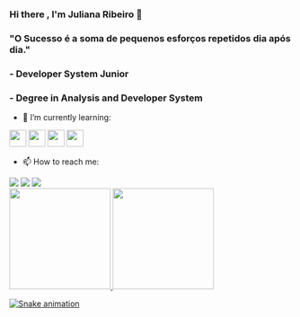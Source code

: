 ### Hi there , I'm Juliana Ribeiro 👋

###  "O Sucesso é a soma de pequenos esforços repetidos dia após dia."

### - Developer System Junior
### - Degree in Analysis and Developer System

- 🌱 I’m currently learning:

<img    src="https://cdn.jsdelivr.net/gh/devicons/devicon/icons/javascript/javascript-original.svg" width="30"/>                             <img src="https://cdn.jsdelivr.net/gh/devicons/devicon/icons/jest/jest-plain.svg" width="30"/>                                                  <img src="https://cdn.jsdelivr.net/gh/devicons/devicon/icons/react/react-original-wordmark.svg" width="30"/>                                       <img src="https://cdn.jsdelivr.net/gh/devicons/devicon/icons/typescript/typescript-original.svg" width="30"/>
          
          

- 📫 How to reach me: 
<div> 
<a href="https://instagram.com/jubsribs" target="_blank"><img src="https://img.shields.io/badge/-Instagram-%23E4405F?style=for-the-badge&logo=instagram&logoColor=white" target="_blank"></a>
<a href = "mailto:contato@julianacrispina"><img src="https://img.shields.io/badge/Gmail-D14836?style=for-the-badge&logo=gmail&logoColor=white" target="_blank"></a>
<a href="https://www.linkedin.com/in/juliana-ribeiro-577658231" target="_blank"><img src="https://img.shields.io/badge/-LinkedIn-%230077B5?style=for-the-badge&logo=linkedin&logoColor=white" target="_blank"></a> 
</div> 


<div>
<a href="https://github.com/jubsribs">
<img height="180em" src="https://github-readme-stats.vercel.app/api/top-langs/?username=jubsribs&layout=compact&langs_count=7&theme=dracula"/>
<img height="180em" src="https://github-readme-stats.vercel.app/api?username=jubsribs&show_icons=true&theme=dracula&include_all_commits=true&count_private=true"/>
</div>
          
![Snake animation](https://github.com/jubsribs/jubsribs/blob/output/github-contribution-grid-snake.svg)
